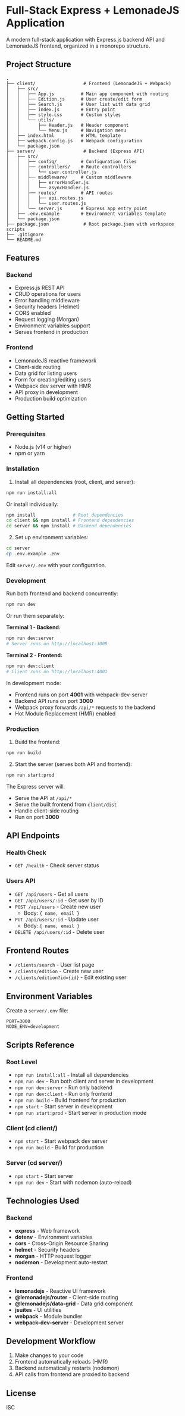 # Full-Stack Express + LemonadeJS Application

A modern full-stack application with Express.js backend API and LemonadeJS frontend, organized in a monorepo structure.

## Project Structure

```
.
├── client/                  # Frontend (LemonadeJS + Webpack)
│   ├── src/
│   │   ├── App.js          # Main app component with routing
│   │   ├── Edition.js      # User create/edit form
│   │   ├── Search.js       # User list with data grid
│   │   ├── index.js        # Entry point
│   │   ├── style.css       # Custom styles
│   │   └── utils/
│   │       ├── Header.js   # Header component
│   │       └── Menu.js     # Navigation menu
│   ├── index.html          # HTML template
│   ├── webpack.config.js   # Webpack configuration
│   └── package.json
├── server/                  # Backend (Express API)
│   ├── src/
│   │   ├── config/         # Configuration files
│   │   ├── controllers/    # Route controllers
│   │   │   └── user.controller.js
│   │   ├── middleware/     # Custom middleware
│   │   │   ├── errorHandler.js
│   │   │   └── asyncHandler.js
│   │   ├── routes/         # API routes
│   │   │   ├── api.routes.js
│   │   │   └── user.routes.js
│   │   └── server.js       # Express app entry point
│   ├── .env.example        # Environment variables template
│   └── package.json
├── package.json             # Root package.json with workspace scripts
├── .gitignore
└── README.md
```

## Features

### Backend
- Express.js REST API
- CRUD operations for users
- Error handling middleware
- Security headers (Helmet)
- CORS enabled
- Request logging (Morgan)
- Environment variables support
- Serves frontend in production

### Frontend
- LemonadeJS reactive framework
- Client-side routing
- Data grid for listing users
- Form for creating/editing users
- Webpack dev server with HMR
- API proxy in development
- Production build optimization

## Getting Started

### Prerequisites

- Node.js (v14 or higher)
- npm or yarn

### Installation

1. Install all dependencies (root, client, and server):
```bash
npm run install:all
```

Or install individually:
```bash
npm install              # Root dependencies
cd client && npm install # Frontend dependencies
cd server && npm install # Backend dependencies
```

2. Set up environment variables:
```bash
cd server
cp .env.example .env
```

Edit `server/.env` with your configuration.

### Development

Run both frontend and backend concurrently:
```bash
npm run dev
```

Or run them separately:

**Terminal 1 - Backend:**
```bash
npm run dev:server
# Server runs on http://localhost:3000
```

**Terminal 2 - Frontend:**
```bash
npm run dev:client
# Client runs on http://localhost:4001
```

In development mode:
- Frontend runs on port **4001** with webpack-dev-server
- Backend API runs on port **3000**
- Webpack proxy forwards `/api/*` requests to the backend
- Hot Module Replacement (HMR) enabled

### Production

1. Build the frontend:
```bash
npm run build
```

2. Start the server (serves both API and frontend):
```bash
npm run start:prod
```

The Express server will:
- Serve the API at `/api/*`
- Serve the built frontend from `client/dist`
- Handle client-side routing
- Run on port **3000**

## API Endpoints

### Health Check
- `GET /health` - Check server status

### Users API
- `GET /api/users` - Get all users
- `GET /api/users/:id` - Get user by ID
- `POST /api/users` - Create new user
  - Body: `{ name, email }`
- `PUT /api/users/:id` - Update user
  - Body: `{ name, email }`
- `DELETE /api/users/:id` - Delete user

## Frontend Routes

- `/clients/search` - User list page
- `/clients/edition` - Create new user
- `/clients/edition?id={id}` - Edit existing user

## Environment Variables

Create a `server/.env` file:

```env
PORT=3000
NODE_ENV=development
```

## Scripts Reference

### Root Level
- `npm run install:all` - Install all dependencies
- `npm run dev` - Run both client and server in development
- `npm run dev:server` - Run only backend
- `npm run dev:client` - Run only frontend
- `npm run build` - Build frontend for production
- `npm start` - Start server in development
- `npm run start:prod` - Start server in production mode

### Client (cd client/)
- `npm start` - Start webpack dev server
- `npm run build` - Build for production

### Server (cd server/)
- `npm start` - Start server
- `npm run dev` - Start with nodemon (auto-reload)

## Technologies Used

### Backend
- **express** - Web framework
- **dotenv** - Environment variables
- **cors** - Cross-Origin Resource Sharing
- **helmet** - Security headers
- **morgan** - HTTP request logger
- **nodemon** - Development auto-restart

### Frontend
- **lemonadejs** - Reactive UI framework
- **@lemonadejs/router** - Client-side routing
- **@lemonadejs/data-grid** - Data grid component
- **jsuites** - UI utilities
- **webpack** - Module bundler
- **webpack-dev-server** - Development server

## Development Workflow

1. Make changes to your code
2. Frontend automatically reloads (HMR)
3. Backend automatically restarts (nodemon)
4. API calls from frontend are proxied to backend

## License

ISC
